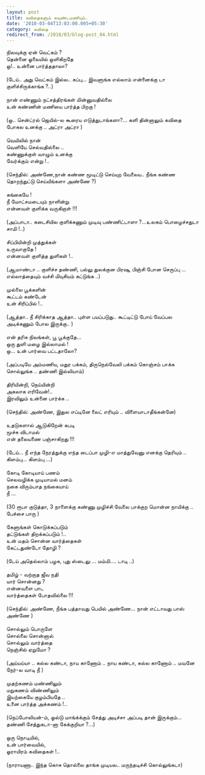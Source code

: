 ```yaml
---
layout: post
title: கவிதைகளும் கவுண்டமணியும்.
date: '2010-03-04T13:03:00.005+05:30'
category: கவிதை
redirect_from: /2010/03/blog-post_04.html
---
```


நிலவுக்கு ஏன் வெட்கம் ?<br />
தென்னை ஓலையில் ஒளிகிறதே<br />
ஒ!.. உன்னை பார்த்ததாலா?<br />
<br />
(டேய்.. அது வெட்கம் இல்ல.. கப்பு... இவளுங்க எல்லாம் என்னைக்கு டா குளிச்சிருக்காங்க ?..)<br />
<br />
நான் எண்ணும் நட்சத்திரங்கள் மின்னுவதில்லை<br />
உன் கண்ணின் மணியை பார்த்த பிறகு !<br />
<br />
(ஒ.. சென்ட்ரல் ஜெயில்-ல கூரைய எடுத்துடாங்களா?... களி தின்னாலும் கவிதை போகல உனக்கு .. அட்ரா அட்ரா )<br />
<br />
வெயிலில் நான் <br />
வெளியே செல்வதில்லை ..<br />
கண்ணுக்குள் வாழும் உனக்கு <br />
வேர்க்கும் என்று !..<br />
<br />
(செந்தில்: அண்ணே,நான் கண்ண மூடிட்டு செய்யுற வேலைய.. நீங்க கண்ண தொறந்துட்டு செய்வீங்களா அண்ணே ?)<br />
<br />
கங்கையே !<br />
நீ மோட்சமடையும் நாளின்று<br />
என்னவள் குளிக்க வருகிறாள் !!!<br />
<br />
(அப்பாடா.. கடைசியில குளிக்கணும் முடிவு பண்ணிட்டாளா ?...உலகம் பொழைச்சதுடா சாமி !..)<br />
<br />
சிப்பியின்றி முத்துக்கள்<br />
உருவாகுதே !<br />
என்னவள் குளித்த துளிகள் !..<br />
<br />
(ஆமாண்டா .. குளிச்ச தண்ணி, பல்லு துலக்குன பிரஷு, பிஞ்சி போன செருப்பு ... எல்லாத்தையும் வச்சி மியுசியம் கட்டுங்க ..)<br />
<br />
முல்லை பூக்களின்<br />
கூட்டம் கண்டேன்<br />
உன் சிரிப்பில் !..<br />
<br />
(ஆத்தா.. நீ சிரிக்காத ஆத்தா.. புள்ள பயப்படுது.. கூட்டிட்டு போய் வேப்பல அடிக்கணும் போல இருக்கு.. )<br />
<br />
என் தரிசு நிலங்கள், பூ பூக்குதே...<br />
ஒரு துளி மழை இல்லாமல் !<br />
ஒ... உன் பார்வை பட்டதாலோ?<br />
<br />
(அப்படியே அம்மணிய, மதுர பக்கம், திருநெல்வேலி பக்கம் கொஞ்சம் பாக்க சொல்லுங்க .. தண்ணி இல்லியாம்)<br />
<br />
திரியின்றி, நெய்யின்றி<br />
அகலாக எரிவேன்!..<br />
இரவிலும் உன்னை பார்க்க ..<br />
<br />
(செந்தில்: அண்ணே, இதுல எப்டினே லைட் எரியும் .. விளையாடாதீங்கன்னே)<br />
<br />
உதடுகளால் ஆடுகிறேன் கபடி<br />
மூச்சு விடாமல்<br />
என் தலையணை பஞ்சாகிறது !!!<br />
<br />
(டேய்... நீ எந்த நேரத்துக்கு எந்த டைப்பா முழி-எ மாத்துவேனு எனக்கு தெரியும் .. கிளம்பு... கிளம்பு ...)<br />
<br />
கோடி கோடியாய் பணம்<br />
செலவழிக்க முடியாமல் மனம்<br />
நகை விரும்பாத நங்கையாய்<br />
நீ ...<br />
<br />
(30 ரூபா குடுத்தா, 3 நாளைக்கு கண்ணு முழிச்சி வேலை பாக்குற மொன்ன நாயிக்கு .. பேச்சை பாரு )<br />
<br />
கேளுங்கள் கொடுக்கப்படும்<br />
தட்டுங்கள் திறக்கப்படும் !..<br />
உன் மதம் சொன்ன வார்த்தைகள் <br />
கேட்டதுண்டோ தோழி ?<br />
<br />
(டேய் அதெல்லாம் பழசு, புது ஸ்டைலு ... மம்மி.... டாடி ..)<br />
<br />
தமிழ் - வற்றாத ஜீவ நதி<br />
யார் சொன்னது ?<br />
என்னவளை பாட <br />
வார்த்தைகள் போதவில்லை !!!<br />
<br />
(செந்தில்: அண்ணே, நீங்க பத்தாவது பெயில் அண்ணே... நான் எட்டாவது பாஸ் அண்ணே )<br />
<br />
சொல்லும் பொருளே<br />
சொல்லை சொன்னால்<br />
சொல்லும் வார்த்தை<br />
நெஞ்சில் ஏறுமோ ?<br />
<br />
(அய்யய்யா .. கல்ல கண்டா, நாய காணோம் .. நாய கண்டா, கல்ல காணோம் .. மவனே நேர்-ல வாடி நீ )<br />
<br />
முதற்கணம் மண்ணிலும்<br />
மறுகணம் விண்ணிலும்<br />
இயற்கையே குழம்பியதே ..<br />
உனை பார்த்த அக்கணம் !..<br />
<br />
(நெப்போலியன்-ம், ஓல்டு மாங்க்க்கும் சேத்து அடிச்சா அப்படி தான் இருக்கும்... தண்ணி சேத்துகடா-னா கேக்குறியா ?...)<br />
<br />
ஒரு நொடியில், <br />
உன் பார்வையில்,<br />
ஓராயிரம் கவிதைகள் !..<br />
<br />
(நாராயணா.. இந்த கொசு தொல்லை தாங்க முடியல.. மருந்தடிச்சி கொல்லுங்கடா)<br />
<br />